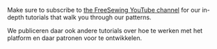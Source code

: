 ---
---

Make sure to subscribe to [the FreeSewing YouTube channel](https://youtube.com/channel/UCLAyxEL72gHvuKBpa-GmCvQ) for our in-depth tutorials that walk you through our patterns.

We publiceren daar ook andere tutorials over hoe te werken met het platform en daar patronen voor te ontwikkelen.
